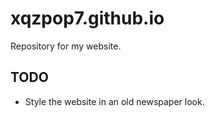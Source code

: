 # xqzpop7.github.io

Repository for my website.

## TODO

- Style the website in an old newspaper look.
